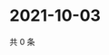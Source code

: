 # 2021-10-03

共 0 条

<!-- BEGIN -->
<!-- 最后更新时间 Sun Oct 03 2021 20:22:26 GMT+0800 (China Standard Time) -->

<!-- END -->
